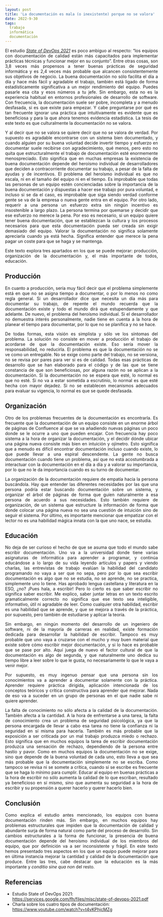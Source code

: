 ```yaml
---
layout: post
title: 'La documentación es mala (o inexistente) porque no se valora'
date: 2022-9-30
tags:
  trabajo
  informática
  documentación
---
```

<p style='text-align: justify;'>El estudio <a href="https://services.google.com/fh/files/misc/state-of-devops-2021.pdf"><i>State of DevOps 2021</i></a> es poco ambiguo al respecto: “los equipos con documentación de calidad están más capacitados para implementar prácticas técnicas y funcionar mejor en su conjunto”. Entre otras cosas, son 3,8 veces más propensos a tener buenas prácticas de seguridad informática y es 2,4 veces más probable que alcancen consistentemente sus objetivos de negocio. La buena documentación no sólo facilita el día a día y hace más fácil y agradable el trabajo, también está ligado de forma estadísticamente significativa a un mejor rendimiento del equipo. Puedes pasarle esa cita y esos números a tu jefe. Sin embargo, esta no es la experiencia habitual en entornos profesionales de desarrollo de software. Con frecuencia, la documentación suele ser pobre, incompleta y a menudo desfasada, si es que existe para empezar. Y cabe preguntarse por qué es tan frecuente ignorar una práctica que intuitivamente es evidente que es beneficiosa y para la que ahora tenemos evidencia estadística. La tesis de este texto es que culturalmente la documentación no se valora.</p>

<p style='text-align: justify;'>Y al decir que no se valora se quiere decir que no se valora de verdad. Por supuesto es agradable encontrarse con un sistema bien documentado, y cuando alguien por su buena voluntad decide invertir tiempo y esfuerzo en documentar suele recibirse con agradecimiento, qué menos, pero esto no quita que estructuralmente el trabajo de documentación esté enormemente menospreciado. Esto significa que en muchas empresas la existencia de buena documentación depende del heroísmo individual de desarrolladores que deciden a contracorriente documentar su trabajo, a pesar de la falta de ayudas y de incentivos. El problema del heroísmo individual es que no escala, ni en el tamaño del equipo ni en el tiempo. Es improbable que todas las personas de un equipo estén concienciadas sobre la importancia de la buena documentación y dispuestas a hacer ese trabajo por pura voluntad, e incluso si se da el caso, es improbable que siga siendo verdad conforme gente se va de la empresa o nueva gente entra en el equipo. Por otro lado, requerir a una persona un esfuerzo extra sin ningún incentivo es insostenible a largo plazo. La persona termina por quemarse y decidir que ese esfuerzo no merece la pena. Por eso es necesario, si un equipo quiere tener buena documentación, que se establezcan la cultura y los procesos necesarios para que esta documentación pueda ser creada sin exigir demasiado del equipo. Valorar la documentación no significa solamente apreciarla cuando ya está hecha. Significa entender que merece la pena pagar un coste para que se haga y se mantenga.</p>

<p style='text-align: justify;'>Este texto explora tres apartados en los que se puede mejorar: producción, organización de la documentación y, el más importante de todos, educación.</p>

## Producción

<p style='text-align: justify;'>En cuanto a producción, sería muy fácil decir que el problema simplemente está en que no se asigna tiempo a documentar, o por lo menos no como regla general. Si un desarrollador dice que necesita un día más para documentar su trabajo, de repente el mundo recuerda que la documentación existe y todo el mundo dirá que estupendamente y que adelante. De nuevo, el problema del heroísmo individual. Si el desarrollador no demuestra interés personalmente, nadie tiene en cuenta a la hora de planear el tiempo para documentar, por lo que no se planifica y no se hace. </p>

<p style='text-align: justify;'>De todas formas, esta visión es simplista y sólo ve los síntomas del problema. La solución no consiste en mover a producción el trabajo de acordarse de que la documentación existe. Eso sería mover la responsabilidad, no reducirla. El problema es que la documentación no se ve como un entregable. No se exige como parte del trabajo, no se versiona, no se revisa por pares para ver si es de calidad. Todas esas prácticas de desarrollo que se han elaborado para el código y de las que se tiene constancia de que son beneficiosas, por alguna razón no se aplican a la documentación. Si la documentación no se espera que esté, lo normal es que no esté. Si no va a estar sometida a escrutinio, lo normal es que esté hecha con mayor dejadez. Si no se establecen mecanismos adecuados para evaluar su vigencia, lo normal es que se quede desfasada.</p>

## Organización

<p style='text-align: justify;'>Otro de los problemas frecuentes de la documentación es encontrarla. Es frecuente que la documentación de un equipo consiste en un enorme árbol de páginas de Confluence al que se va añadiendo nuevas páginas un poco donde se le ocurre a uno que pueden encajar. Con frecuencia hay poco sistema a la hora de organizar la documentación, y el decidir dónde ubicar una página nueva consiste más bien en intuición y ojímetro. Esto significa que a menudo es difícil encontrar documentación incluso cuando existe, lo que puede llevar a una espiral descendente. La gente no busca documentación cuando tiene un problema, así que no está acostumbrada a interactuar con la documentación en el día a día y a valorar su importancia, por lo que no le da importancia cuando es su turno de documentar.</p>

<p style='text-align: justify;'>La organización de la documentación requiere de empatía hacía la persona buscándola. Hay que entender las diferentes necesidades por las que una persona podría estar buscando documentación sobre un sistema, y organizar el árbol de páginas de forma que guíen naturalmente a esa persona de acuerdo a sus necesidades. Esto también requiere de organización, de un sistema que estructure la información de forma que donde colocar una página nueva no sea una cuestión de intuición sino de seguir el sistema. Por último, es importante mencionar que empatizar con el lector no es una habilidad mágica innata con la que uno nace, se estudia.</p>

## Educación

<p style='text-align: justify;'>No deja de ser curioso el hecho de que se asuma que todo el mundo sabe escribir documentación. Uno va a la universidad donde tiene varias asignaturas de informática para aprender a programar, y continúa educándose a lo largo de su vida leyendo artículos y papers y viendo charlas, las entrevistas de trabajo evalúan la habilidad del candidato programando no vaya a ser que no sepa, pero por lo que sea escribir documentación es algo que no se estudia, no se aprende, no se practica, simplemente uno lo tiene. Has aprobado lengua castellana y literatura en la ESO, ¿no? ¡Pues hala, a escribir! Pero lo cierto es que saber escribir no significa saber escribir. Me explico, saber juntar letras en un texto escrito gramaticalmente correcto no significa que ese texto sea inteligible, informativo, útil ni agradable de leer. Como cualquier otra habilidad, escribir es una habilidad que se aprende, y que se mejora a través de la práctica, por supuesto, pero también de estudiarse y aplicar la teoría.</p>

<p style='text-align: justify;'>Sin embargo, en ningún momento del desarrollo de un ingeniero de software, ni de la mayoría de carreras en realidad, existe formación dedicada para desarrollar la habilidad de escribir. Tampoco es muy probable que uno vaya a cruzarse con el mucho y muy buen material que existe sobre cómo escribir mejor documentación, y si lo hace es probable que se pase por alto. Aquí juega de nuevo el factor cultural de que la documentación es algo de segunda, y que naturalmente uno dedica su tiempo libre a leer sobre lo que le gusta, no necesariamente lo que le vaya a venir mejor.</p>

<p style='text-align: justify;'>Por supuesto, es muy ingenuo pensar que una persona sin los conocimientos va a aprender a documentar solamente con la práctica. Aprender requiere práctica dirigida, aplicación intencionada de los conceptos teóricos y crítica constructiva para aprender qué mejorar. Nada de eso va a suceder en un grupo de personas en el que nadie sabe ni quiere aprender.</p>

<p style='text-align: justify;'>La falta de conocimiento no sólo afecta a la calidad de la documentación. También afecta a la cantidad. A la hora de enfrentarse a una tarea, la falta de conocimiento crea un problema de seguridad psicológica, ya que la persona encargada de llevar a cabo esa tarea no tiene la confianza ni la seguridad en sí misma para hacerla. También es más probable que la exposición a ser criticada por un mal trabajo produzca miedo o rechazo. Esto significa que en muchos equipos la tarea de escribir documentación produzca una sensación de rechazo, dependiendo de la persona entre hastío y pavor. Como en muchos equipos la documentación no se exige, sino que depende de la buena voluntad de cada uno, esto lleva a que sea más probable que la documentación simplemente no se escriba. Como tampoco se revisa ni se somete a crítica, cuando sí se escribe es frecuente que se haga lo mínimo para cumplir. Educar al equipo en buenas prácticas a la hora de escribir no sólo aumenta la calidad de lo que escriban, resultado ya beneficioso en sí mismo, sino que aumenta su seguridad a la hora de escribir y su propensión a querer hacerlo y querer hacerlo bien.</p>

## Conclusión

<p style='text-align: justify;'>Como explica el estudio antes mencionado, los equipos con buena documentación rinden más. Sin embargo, en muchos equipos hay problemas estructurales que impiden que la documentación de calidad y abundante surja de forma natural como parte del proceso de desarrollo. Sin cambios estructurales a la forma de funcionar, la presencia de buena documentación depende del heroísmo individual de los miembros del equipo, que por definición va a ser inconsistente y frágil. En este texto hemos presentado tres aspectos en los que un equipo puede mejorar para en última instancia mejorar la cantidad y calidad de la documentación que produce. Entre las tres, cabe destacar que la educación es la más importante y <i>conditio sine qua non</i> del resto.</p>

## Referencias

- Estudio State of DevOps 2021: <a href="https://services.google.com/fh/files/misc/state-of-devops-2021.pdf">https://services.google.com/fh/files/misc/state-of-devops-2021.pdf</a>
- Charla sobre los cuatro tipos de documentación: <a href="https://www.youtube.com/watch?v=t4vKPhjcMZg">https://www.youtube.com/watch?v=t4vKPhjcMZg</a>
